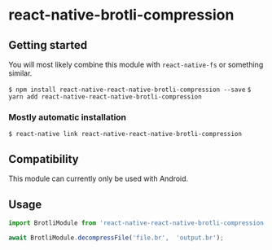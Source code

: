 # react-native-brotli-compression

## Getting started

You will most likely combine this module with `react-native-fs` or something similar.

`$ npm install react-native-react-native-brotli-compression --save`
`$ yarn add react-native-react-native-brotli-compression`

### Mostly automatic installation

`$ react-native link react-native-react-native-brotli-compression`

## Compatibility

This module can currently only be used with Android.


## Usage
```javascript
import BrotliModule from 'react-native-react-native-brotli-compression';

await BrotliModule.decompressFile('file.br',  'output.br');
```

